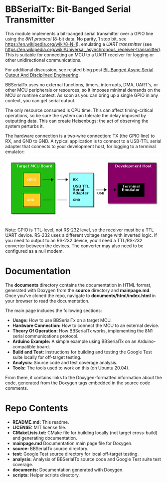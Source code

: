 # BBSerialTx: Bit-Banged Serial Transmitter

This module implements a bit-banged serial transmitter over a GPIO line
using the *8N1 protocol* (8-bit data, No parity, 1 stop bit, see
https://en.wikipedia.org/wiki/8-N-1), emulating a *UART transmitter* (see
https://en.wikipedia.org/wiki/Universal_asynchronous_receiver-transmitter).
This is suitable for connecting an MCU to a UART receiver for logging or other
unidirectional communications.

For additional discussion, see related blog post [Bit-Banged Async Serial Output And Disciplined Engineering](https://embeddedrelated.com/showarticle/1544.php).

BBSerialTx uses no external functions, timers, interrupts, DMA, UART's, or
other MCU peripherals or resources, so it imposes minimal demands on the MCU or
runtime context. As soon as you can bring up a single GPIO in any context, you
can get serial output.

The only resource consumed is CPU time. This can affect timing-critical
operations, so be sure the system can tolerate the delay imposed by
outputting data. This can create Heisenbugs: the act of observing the system
perturbs it.

The hardware connection is a two-wire connection: TX (the GPIO line) to RX,
and GND to GND. A typical application is to connect to a USB-TTL serial adapter
that connects to your development host, for logging to a terminal emulator:
![Hardware connection](documents/html/inline_umlgraph_1.png)

Note: GPIO is TTL-level, not RS-232 level, so the receiver must be a TTL UART device. RS-232 uses a different voltage range with inverted logic. If you need to output to an RS-232 device, you'll need a TTL/RS-232 converter between the devices. The converter may also need to be configured as a null modem.

# Documentation

The **documents** directory contains the documentation in HTML format, generated with Doxygen from the **source** directory and **mainpage.md**. Once you've cloned the repo, navigate to **documents/html/index.html** in your browser to read the documentation.

The main page includes the following sections:

- **Usage:** How to use BBSerialTx on a target MCU.
- **Hardware Connection:** How to connect the MCU to an external device.
- **Theory Of Operation:** How BBSerialTx works, implementing the 8N1 serial communications protocol.
- **Arduino Example:** A simple example using BBSerialTx on an Arduino-compatible board.
- **Build and Test:** Instructions for building and testing the Google Test suite locally for off-target testing.
- **Analysis:** Source code and test coverage analysis.
- **Tools:** The tools used to work on this (on Ubuntu 20.04).

From there, it contains links to the Doxygen-formatted information about the code, generated from the Doxygen tags embedded in the source code comments.

# Repo Contents

- **README.md:** This readme.
- **LICENSE:** MIT license file.
- **CMakeLists.txt:** CMake file for building locally (not target cross-build) and generating documentation.
- **mainpage.md** Documentation main page file for Doxygen.
- **source:** BBSerialTx source directory.
- **test:** Google Test source directory for local off-target testing.
- **analysis:** Analysis of BBSerialTx source code and Google Test suite test coverage.
- **documents:** Documentation generated with Doxygen.
- **scripts:** Helper scripts directory.

